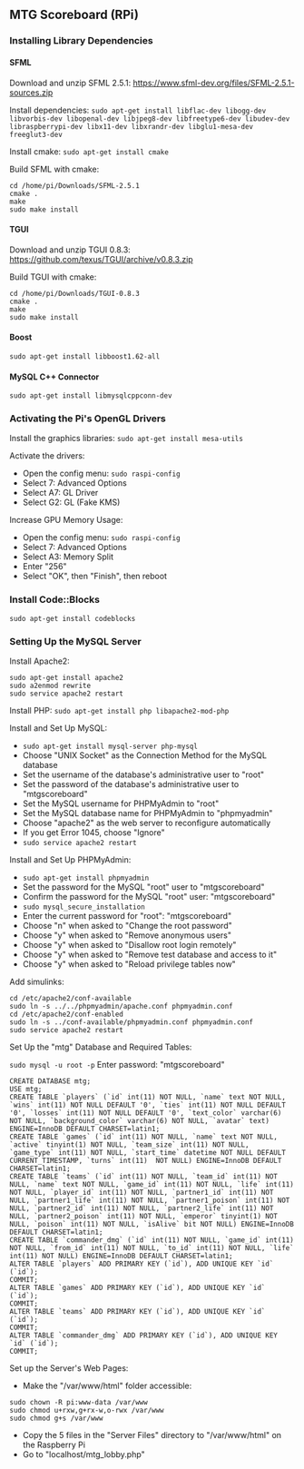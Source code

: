 MTG Scoreboard (RPi)
--------------------

### Installing Library Dependencies

#### SFML

Download and unzip SFML 2.5.1: https://www.sfml-dev.org/files/SFML-2.5.1-sources.zip

Install dependencies: ```sudo apt-get install libflac-dev libogg-dev libvorbis-dev libopenal-dev libjpeg8-dev libfreetype6-dev libudev-dev libraspberrypi-dev libx11-dev libxrandr-dev libglu1-mesa-dev freeglut3-dev```

Install cmake: ```sudo apt-get install cmake```

Build SFML with cmake:

```
cd /home/pi/Downloads/SFML-2.5.1
cmake .
make
sudo make install
``` 

#### TGUI

Download and unzip TGUI 0.8.3: https://github.com/texus/TGUI/archive/v0.8.3.zip

Build TGUI with cmake:

```
cd /home/pi/Downloads/TGUI-0.8.3
cmake .
make
sudo make install
```

#### Boost

```
sudo apt-get install libboost1.62-all
```

#### MySQL C++ Connector

```
sudo apt-get install libmysqlcppconn-dev
```

### Activating the Pi's OpenGL Drivers

Install the graphics libraries: ```sudo apt-get install mesa-utils```

Activate the drivers:

* Open the config menu: ```sudo raspi-config```
* Select 7: Advanced Options
* Select A7: GL Driver
* Select G2: GL (Fake KMS)

Increase GPU Memory Usage:

* Open the config menu: ```sudo raspi-config```
* Select 7: Advanced Options
* Select A3: Memory Split
* Enter "256"
* Select "OK", then "Finish", then reboot

### Install Code::Blocks

```
sudo apt-get install codeblocks
``` 

### Setting Up the MySQL Server

Install Apache2:

```
sudo apt-get install apache2
sudo a2enmod rewrite
sudo service apache2 restart
```

Install PHP: ```sudo apt-get install php libapache2-mod-php```

Install and Set Up MySQL:

* ```sudo apt-get install mysql-server php-mysql```
* Choose "UNIX Socket" as the Connection Method for the MySQL database
* Set the username of the database's administrative user to "root"
* Set the password of the database's administrative user to "mtgscoreboard"
* Set the MySQL username for PHPMyAdmin to "root"
* Set the MySQL database name for PHPMyAdmin to "phpmyadmin"
* Choose "apache2" as the web server to reconfigure automatically
* If you get Error 1045, choose "Ignore"
* ```sudo service apache2 restart```

Install and Set Up PHPMyAdmin:

* ```sudo apt-get install phpmyadmin```
* Set the password for the MySQL "root" user to "mtgscoreboard"
* Confirm the password for the MySQL "root" user: "mtgscoreboard"
* ```sudo mysql_secure_installation```
* Enter the current password for "root": "mtgscoreboard"
* Choose "n" when asked to "Change the root password"
* Choose "y" when asked to "Remove anonymous users"
* Choose "y" when asked to "Disallow root login remotely"
* Choose "y" when asked to "Remove test database and access to it"
* Choose "y" when asked to "Reload privilege tables now"

Add simulinks:

```
cd /etc/apache2/conf-available
sudo ln -s ../../phpmyadmin/apache.conf phpmyadmin.conf
cd /etc/apache2/conf-enabled
sudo ln -s ../conf-available/phpmyadmin.conf phpmyadmin.conf
sudo service apache2 restart
```

Set Up the "mtg" Database and Required Tables:

```sudo mysql -u root -p```
Enter password: "mtgscoreboard"
```
CREATE DATABASE mtg;
USE mtg;
CREATE TABLE `players` (`id` int(11) NOT NULL, `name` text NOT NULL, `wins` int(11) NOT NULL DEFAULT '0', `ties` int(11) NOT NULL DEFAULT '0', `losses` int(11) NOT NULL DEFAULT '0', `text_color` varchar(6) NOT NULL, `background_color` varchar(6) NOT NULL, `avatar` text) ENGINE=InnoDB DEFAULT CHARSET=latin1;
CREATE TABLE `games` (`id` int(11) NOT NULL, `name` text NOT NULL, `active` tinyint(1) NOT NULL, `team_size` int(11) NOT NULL, `game_type` int(11) NOT NULL, `start_time` datetime NOT NULL DEFAULT CURRENT_TIMESTAMP, `turns` int(11)  NOT NULL) ENGINE=InnoDB DEFAULT CHARSET=latin1;
CREATE TABLE `teams` (`id` int(11) NOT NULL, `team_id` int(11) NOT NULL, `name` text NOT NULL, `game_id` int(11) NOT NULL, `life` int(11) NOT NULL, `player_id` int(11) NOT NULL, `partner1_id` int(11) NOT NULL, `partner1_life` int(11) NOT NULL, `partner1_poison` int(11) NOT NULL, `partner2_id` int(11) NOT NULL, `partner2_life` int(11) NOT NULL, `partner2_poison` int(11) NOT NULL, `emperor` tinyint(1) NOT NULL, `poison` int(11) NOT NULL, `isAlive` bit NOT NULL) ENGINE=InnoDB DEFAULT CHARSET=latin1;
CREATE TABLE `commander_dmg` (`id` int(11) NOT NULL, `game_id` int(11) NOT NULL, `from_id` int(11) NOT NULL, `to_id` int(11) NOT NULL, `life` int(11) NOT NULL) ENGINE=InnoDB DEFAULT CHARSET=latin1;
ALTER TABLE `players` ADD PRIMARY KEY (`id`), ADD UNIQUE KEY `id` (`id`);
COMMIT;
ALTER TABLE `games` ADD PRIMARY KEY (`id`), ADD UNIQUE KEY `id` (`id`);
COMMIT;
ALTER TABLE `teams` ADD PRIMARY KEY (`id`), ADD UNIQUE KEY `id` (`id`);
COMMIT;
ALTER TABLE `commander_dmg` ADD PRIMARY KEY (`id`), ADD UNIQUE KEY `id` (`id`);
COMMIT;
```

Set up the Server's Web Pages: 
* Make the "/var/www/html" folder accessible:
```
sudo chown -R pi:www-data /var/www
sudo chmod u+rxw,g+rx-w,o-rwx /var/www
sudo chmod g+s /var/www
```
* Copy the 5 files in the "Server Files" directory to "/var/www/html" on the Raspberry Pi
* Go to "localhost/mtg_lobby.php"